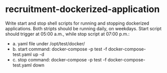 # recruitment-dockerized-application

Write start and stop shell scripts for running and stopping dockerized applications. Both stripts should be running daily, on weekdays. Start script should trigger at 05:00 a.m., while stop script at 07:00 p.m.:
* a.       yaml file under /opt/test/docker/
* b.       start command: docker-compose -p test -f docker-compose-test.yaml up -d
* c.       stop command: docker-compose -p test -f docker-compose-test.yaml down
